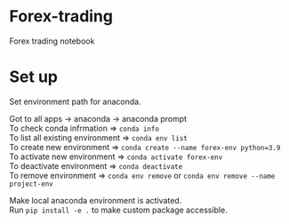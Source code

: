 # Forex-trading
Forex trading notebook

# Set up
Set environment path for anaconda.

Got to all apps -> anaconda -> anaconda prompt <br >
To check conda infrmation => `conda info` <br >
To list all existing environment => `conda env list` <br >
To create new environment => `conda create --name forex-env python=3.9` <br >
To activate new environment => `conda activate forex-env` <br >
To deactivate environment => `conda deactivate` <br >
To remove environment => `conda env remove` or `conda env remove --name project-env` <br >


Make local anaconda environment is activated. <br >
Run `pip install -e .` to make custom package accessible. <br >